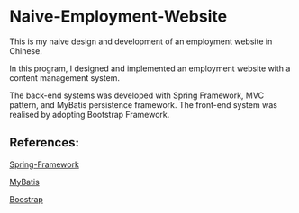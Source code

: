 # Naive-Employment-Website
This is my naive design and development of an employment website in Chinese. 

In this program, I designed and implemented an employment website with a content management system. 

The back-end systems was developed with Spring Framework, MVC pattern, and MyBatis persistence framework. The front-end system was realised by adopting Bootstrap Framework.

## References:
[Spring-Framework](https://github.com/spring-projects/spring-framework)

[MyBatis](https://github.com/mybatis/mybatis-3)

[Boostrap](https://github.com/twbs/bootstrap)
